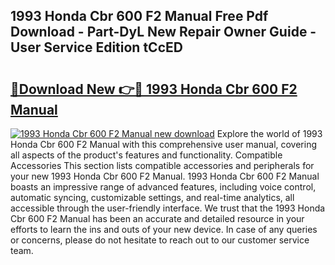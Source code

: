 ## 1993 Honda Cbr 600 F2 Manual Free Pdf Download - Part-DyL New Repair Owner Guide - User Service Edition tCcED

# <h2><a href="http://bc71614.oget.top/?id=1993+Honda+Cbr+600+F2+Manual">🔗Download New 👉🔴 1993 Honda Cbr 600 F2 Manual</a></h2>

[![1993 Honda Cbr 600 F2 Manual new download](https://i.imgur.com/5g1atiW.png)](http://bc71614.oget.top/?id=1993+Honda+Cbr+600+F2+Manual)
Explore the world of 1993 Honda Cbr 600 F2 Manual with this comprehensive user manual, covering all aspects of the product's features and functionality. Compatible Accessories This section lists compatible accessories and peripherals for your new 1993 Honda Cbr 600 F2 Manual. 1993 Honda Cbr 600 F2 Manual boasts an impressive range of advanced features, including voice control, automatic syncing, customizable settings, and real-time analytics, all accessible through the user-friendly interface. We trust that the 1993 Honda Cbr 600 F2 Manual has been an accurate and detailed resource in your efforts to learn the ins and outs of your new device. In case of any queries or concerns, please do not hesitate to reach out to our customer service team.
